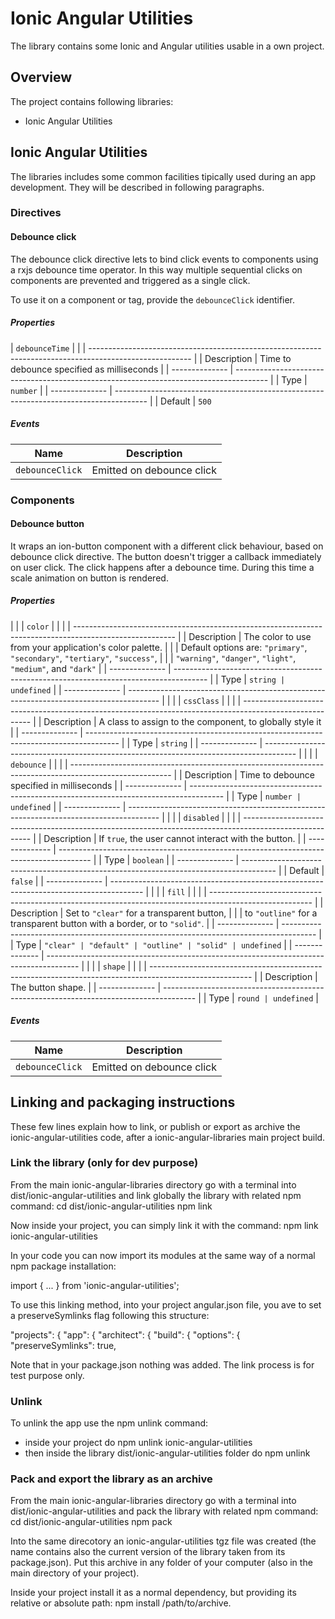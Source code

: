 # Ionic Angular Utilities

The library contains some Ionic and Angular utilities usable in a own project.

## Overview
The project contains following libraries:
- Ionic Angular Utilities

## Ionic Angular Utilities
The libraries includes some common facilities tipically used during an app development. They will be described in following paragraphs.

### Directives
#### Debounce click
The debounce click directive lets to bind click events to components using a rxjs debounce time operator. In this way multiple sequential clicks on components are prevented and triggered as a single click.

To use it on a component or tag, provide the `debounceClick` identifier.

##### Properties

| `debounceTime`                                                                                        | |
| ------------------------------------------------------------------------------------------------------- |
| Description    | Time to debounce specified as milliseconds                                             |
| -------------- | -------------------------------------------------------------------------------------- |
| Type           | `number`                                                                               |
| -------------- | -------------------------------------------------------------------------------------- |
| Default        | `500`

##### Events

| Name            | Description                                                                           |
| --------------- | ------------------------------------------------------------------------------------- |
| `debounceClick` | Emitted on debounce click                                                             |

### Components
#### Debounce button
It wraps an ion-button component with a different click behaviour, based on debounce click directive. The button doesn't trigger a callback immediately on user click. The click happens after a debounce time. During this time
a scale animation on button is rendered.

##### Properties

|                                                                                                         |
| `color`                                                                                                 |
|                                                                                                         |
| ------------------------------------------------------------------------------------------------------- |
| Description    | The color to use from your application's color palette.                                |
|                | Default options are: `"primary"`, `"secondary"`, `"tertiary"`, `"success"`,            |
|                | `"warning"`, `"danger"`, `"light"`, `"medium"`, and `"dark"`                           |
| -------------- | -------------------------------------------------------------------------------------- |
| Type           | `string | undefined`                                                                   |
| -------------- | -------------------------------------------------------------------------------------- |
|                                                                                                         |
| `cssClass`                                                                                              |
|                                                                                                         |
| ------------------------------------------------------------------------------------------------------- |
| Description    | A class to assign to the component, to globally style it                               |
| -------------- | -------------------------------------------------------------------------------------- |
| Type           | `string`                                                                               |
| -------------- | -------------------------------------------------------------------------------------- |
|                                                                                                         |
| `debounce`                                                                                              |
|                                                                                                         |
| ------------------------------------------------------------------------------------------------------- |
| Description    | Time to debounce specified in milliseconds                                             |
| -------------- | -------------------------------------------------------------------------------------- |
| Type           | `number | undefined`                                                                   |
| -------------- | -------------------------------------------------------------------------------------- |
|                                                                                                         |
| `disabled`                                                                                              |
|                                                                                                         |
| ------------------------------------------------------------------------------------------------------- |
| Description    | If `true`, the user cannot interact with the button.                                   |
| -------------- | -------------------------------------------------------------------------------------- |
| Type           | `boolean`                                                                              |
| -------------- | -------------------------------------------------------------------------------------- |
| Default        | `false`                                                                                |
| -------------- | -------------------------------------------------------------------------------------- |
|                                                                                                         |
| `fill`                                                                                                  |
|                                                                                                         |
| ------------------------------------------------------------------------------------------------------- |
| Description    | Set to `"clear"` for a transparent button,                                             |
|                | to `"outline"` for a transparent button with a border, or to `"solid"`.                |
| -------------- | -------------------------------------------------------------------------------------- |
| Type           | `"clear" | "default" | "outline" | "solid" | undefined`                                |
| -------------- | -------------------------------------------------------------------------------------- |
|                                                                                                         |
| `shape`                                                                                                 |
|                                                                                                         |
| ------------------------------------------------------------------------------------------------------- |
| Description    | The button shape.                                                                      |
| -------------- | -------------------------------------------------------------------------------------- |
| Type           | `round | undefined`                                                                    |

##### Events

| Name            | Description                                                                           |
| --------------- | ------------------------------------------------------------------------------------- |
| `debounceClick` | Emitted on debounce click                                                             |


## Linking and packaging instructions
These few lines explain how to link, or publish or export as archive the ionic-angular-utilities code,
after a ionic-angular-libraries main project build.

### Link the library (only for dev purpose)
From the main ionic-angular-libraries directory go with a terminal into dist/ionic-angular-utilities and link globally the library with related npm command:
    cd dist/ionic-angular-utilities
    npm link

Now inside your project, you can simply link it with the command:
    npm link ionic-angular-utilities

In your code you can now import its modules at the same way of a normal npm package installation:

import { ... } from 'ionic-angular-utilities';


To use this linking method, into your project angular.json file, you ave to set a preserveSymlinks flag following this
structure:

  "projects": {
    "app": {
      "architect": {
        "build": {
          "options": {
            "preserveSymlinks": true,


Note that in your package.json nothing was added. The link process is for test purpose only.

### Unlink
To unlink the app use the npm unlink command:
* inside your project do
    npm unlink ionic-angular-utilities
* then inside the library dist/ionic-angular-utilities folder do
    npm unlink

### Pack and export the library as an archive
From the main ionic-angular-libraries directory go with a terminal into dist/ionic-angular-utilities and pack the library with related npm command:
    cd dist/ionic-angular-utilities
    npm pack

Into the same direcotory an ionic-angular-utilities tgz file was created (the name contains also the current version of the library taken from its package.json). Put this archive in any folder of your computer (also in the main directory of your project).

Inside your project install it as a normal dependency, but providing its relative or absolute path:
npm install /path/to/archive.
